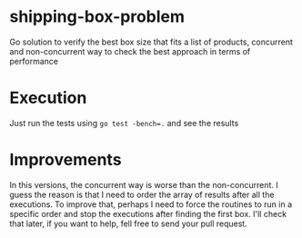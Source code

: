 # shipping-box-problem
Go solution to verify the best box size that fits a list of products, concurrent and non-concurrent way to check the best approach in terms of performance

# Execution
Just run the tests using `go test -bench=.` and see the results

# Improvements
In this versions, the concurrent way is worse than the non-concurrent.
I guess the reason is that I need to order the array of results after all the executions.
To improve that, perhaps I need to force the routines to run in a specific order and stop
the executions after finding the first box.
I'll check that later, if you want to help, fell free to send your pull request.
